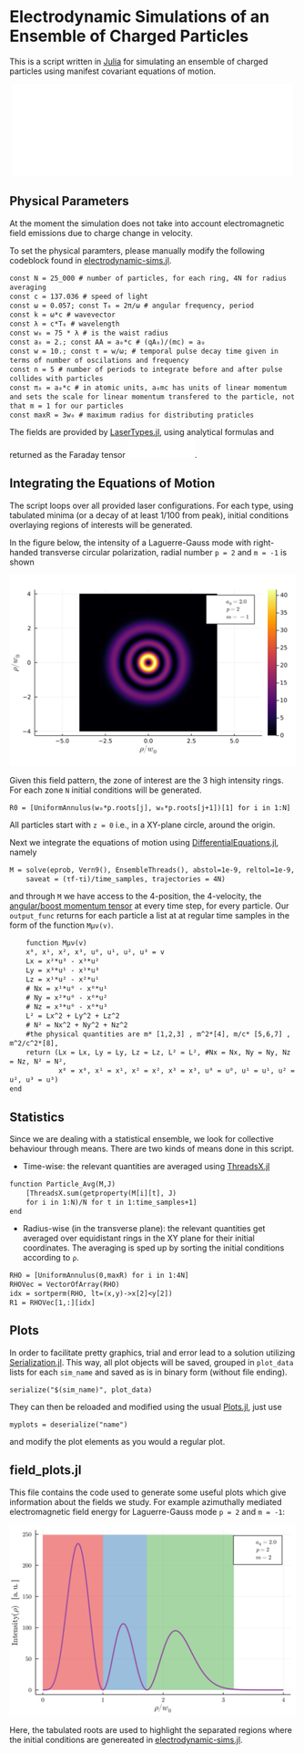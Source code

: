 # Electrodynamic Simulations of an Ensemble of Charged Particles

This is a script written in [Julia](https://github.com/JuliaLang/julia) for simulating an ensemble of charged particles using manifest covariant equations of motion.

<!-- $$
\begin{aligned}
\frac{\mathrm{d}x^\mu}{\mathrm{d} \tau}\left(\tau\right) &= u^\mu(\tau) \\ \frac{\mathrm{d}u^\mu}{\mathrm{d}\tau}\left(\tau\right) &= \frac{q}{m} u^\rho(\tau) g_{\rho\nu} F^{\mu\nu}(x^\mu(\tau))
\end{aligned}
$$ --> 

<!-- <div align="center"><img style="background: transparent; fill:white" src="https://latex.codecogs.com/svg.latex?%5Cbegin%7Baligned%7D%0A%5Cfrac%7B%5Cmathrm%7Bd%7Dx%5E%5Cmu%7D%7B%5Cmathrm%7Bd%7D%20%5Ctau%7D%5Cleft(%5Ctau%5Cright)%20%26%3D%20u%5E%5Cmu(%5Ctau)%20%5C%5C%20%5Cfrac%7B%5Cmathrm%7Bd%7Du%5E%5Cmu%7D%7B%5Cmathrm%7Bd%7D%5Ctau%7D%5Cleft(%5Ctau%5Cright)%20%26%3D%20%5Cfrac%7Bq%7D%7Bm%7D%20u%5E%5Crho(%5Ctau)%20g_%7B%5Crho%5Cnu%7D%20F%5E%7B%5Cmu%5Cnu%7D(x%5E%5Cmu(%5Ctau))%0A%5Cend%7Baligned%7D"></div> -->

<div align="center"><img style="background: transparent" src="img/mani_cov.svg"></div>

## Physical Parameters

At the moment the simulation does not take into account electromagnetic field emissions due to charge change in velocity. 

To set the physical paramters, please manually modify the following codeblock found in [electrodynamic-sims.jl](https://github.com/toma-vlad/electrodynamic-simulations/blob/main/electrodynamic-sims.jl).

```
const N = 25_000 # number of particles, for each ring, 4N for radius averaging
const c = 137.036 # speed of light
const ω = 0.057; const T₀ = 2π/ω # angular frequency, period
const k = ω*c # wavevector
const λ = c*T₀ # wavelength
const w₀ = 75 * λ # is the waist radius
const a₀ = 2.; const AA = a₀*c # (qA₀)/(mc) = a₀
const w = 10.; const τ = w/ω; # temporal pulse decay time given in terms of number of oscilations and frequency 
const n = 5 # number of periods to integrate before and after pulse collides with particles 
const π₀ = a₀*c # in atomic units, a₀mc has units of linear momentum and sets the scale for linear momentum transfered to the particle, not that m = 1 for our particles
const maxR = 3w₀ # maximum radius for distributing praticles
```
The fields are provided by [LaserTypes.jl](https://github.com/SebastianM-C/LaserTypes.jl), using analytical formulas and returned as the Faraday tensor <img style="background: transparent;" src="img/fmunu.svg">.  

<!-- $$
F^{\mu\nu}(x^\rho)
$$ --> 

## Integrating the Equations of Motion
The script loops over all provided laser configurations. For each type, using tabulated minima (or a decay of at least 1/100 from peak), initial conditions overlaying regions of interests will be generated. 

In the figure below, the intensity of a Laguerre-Gauss mode with right-handed transverse circular polarization, radial number `p = 2` and `m = -1` is shown

<div align = "center"><img src = "img/xy00Energy1.02-1.png"></div>

Given this field pattern, the zone of interest are the 3 high intensity rings. For each zone `N` initial conditions will be generated.
```
R0 = [UniformAnnulus(w₀*p.roots[j], w₀*p.roots[j+1])[1] for i in 1:N]
```
All particles start with `z = 0` i.e., in a XY-plane circle, around the origin. 

Next we integrate the equations of motion using  [DifferentialEquations.jl](https://github.com/SciML/DifferentialEquations.jl), namely 

```
M = solve(eprob, Vern9(), EnsembleThreads(), abstol=1e-9, reltol=1e-9,
    saveat = (τf-τi)/time_samples, trajectories = 4N)
```
and through `M` we have access to the 4-position, the 4-velocity, the [angular/boost momentum tensor](https://en.wikipedia.org/wiki/Relativistic_angular_momentum#4d_Angular_momentum_as_a_bivector) at every time step, for every particle. Our `output_func` returns for each particle a list at at regular time samples in the form of the function `Mμν(v)`.
```
    function Mμν(v)
    x⁰, x¹, x², x³, u⁰, u¹, u², u³ = v
    Lx = x²*u³ - x³*u²
    Ly = x³*u¹ - x¹*u³
    Lz = x¹*u² - x²*u¹
    # Nx = x¹*u⁰ - x⁰*u¹
    # Ny = x²*u⁰ - x⁰*u²
    # Nz = x³*u⁰ - x⁰*u³
    L² = Lx^2 + Ly^2 + Lz^2
    # N² = Nx^2 + Ny^2 + Nz^2
    #the physical quantities are m* [1,2,3] , m^2*[4], m/c* [5,6,7] , m^2/c^2*[8],
    return (Lx = Lx, Ly = Ly, Lz = Lz, L² = L², #Nx = Nx, Ny = Ny, Nz = Nz, N² = N²,
            x⁰ = x⁰, x¹ = x¹, x² = x², x³ = x³, u⁰ = u⁰, u¹ = u¹, u² = u², u³ = u³)
end
```

## Statistics

Since we are dealing with a statistical ensemble, we look for collective behaviour through means. There are two kinds of means done in this script.

- Time-wise: the relevant quantities are averaged using [ThreadsX.jl](https://github.com/tkf/ThreadsX.jl)
```
function Particle_Avg(M,J)
    [ThreadsX.sum(getproperty(M[i][t], J)
    for i in 1:N)/N for t in 1:time_samples+1]
end
```
- Radius-wise (in the transverse plane): the relevant quantities get averaged over equidistant rings in the XY plane for their initial coordinates. The averaging is sped up by sorting the initial conditions according to `ρ`.
```
RHO = [UniformAnnulus(0,maxR) for i in 1:4N] 
RHOVec = VectorOfArray(RHO)
idx = sortperm(RHO, lt=(x,y)->x[2]<y[2])
R1 = RHOVec[1,:][idx]
```

## Plots 

In order to facilitate pretty graphics, trial and error lead to a solution utilizing [Serialization.jl](https://github.com/JuliaLang/julia/tree/master/stdlib/Serialization). This way, all plot objects will be saved, grouped in `plot_data` lists for each `sim_name` and saved as is in binary form (without file ending). 
```
serialize("$(sim_name)", plot_data)
```

They can then be reloaded and modified using the usual [Plots.jl](https://github.com/JuliaPlots/Plots.jl), just use 
```
myplots = deserialize("name")
```
and modify the plot elements as you would a regular plot.

## field_plots.jl

This file contains the code used to generate some useful plots which give information about the fields we study. For example azimuthally mediated electromagnetic field energy for Laguerre-Gauss mode `p = 2` and `m = -1`:

<div align = "center"><img src = "img/box_rw0.022.png"></div>

Here, the tabulated roots are used to highlight the separated regions where the initial conditions are genereated in [electrodynamic-sims.jl](https://github.com/toma-vlad/electrodynamic-simulations/blob/main/electrodynamic-sims.jl).